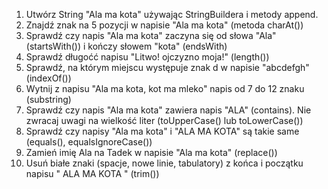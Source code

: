 1. Utwórz String "Ala ma kota" używając StringBuildera i metody append.
2. Znajdź znak na 5 pozycji w napisie "Ala ma kota" (metoda charAt())
3. Sprawdź czy napis "Ala ma kota" zaczyna się od słowa "Ala" (startsWith()) i kończy słowem "kota" (endsWith)
4. Sprawdź długoćć napisu "Litwo! ojczyzno moja!" (length())
5. Sprawdź, na którym miejscu występuje znak d w napisie "abcdefgh" (indexOf())
6. Wytnij z napisu "Ala ma kota, kot ma mleko" napis od 7 do 12 znaku (substring)
7. Sprawdź czy napis "Ala ma kota" zawiera napis "ALA" (contains). Nie zwracaj uwagi na wielkość liter (toUpperCase()
lub toLowerCase())
8. Sprawdź czy napisy "Ala ma kota" i "ALA MA KOTA" są takie same (equals(), equalsIgnoreCase())
9. Zamień imię Ala na Tadek w napisie "Ala ma kota" (replace())
10. Usuń białe znaki (spacje, nowe linie, tabulatory) z końca i początku napisu "    ALA MA KOTA    " (trim())